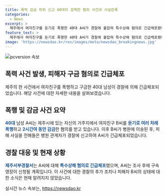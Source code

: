 ```yaml
---
title: 폭력 감금 허위 신고 40대의 끔찍한 범죄 사건과 사실란록
categories:
  - News
excerpt: >
  제주에서 여자친구를 둔기로 폭행한 40대 A씨가 경찰에 붙잡혀 특수상해 혐의로 긴급체포됐다. A씨는 2시간 여 동안 여자친구를 감금한 후 넘어지면서 머리 다쳤다고 119에 신고했으나 병원에서 사실을 확인한 후 경찰에 신고되었다. 경찰은 A씨에 대해 구속영장을 신청할 예정이다.
feature_text: >
  제주에서 여자친구를 둔기로 폭행한 40대 A씨가 경찰에 붙잡혀 특수상해 혐의로 긴급체포됐다. A씨는 2시간 여 동안 여자친구를 감금한 후 넘어지면서 머리 다쳤다고 119에 신고했으나 병원에서 사실을 확인한 후 경찰에 신고되었다. 경찰은 A씨에 대해 구속영장을 신청할 예정이다.
image: 'https://newsdao.kr/res/images/meta/newsdao_breakingnews.jpg'
---
```


<p><img src="https://newsdao.kr/res/images/meta/newsdao_breakingnews.jpg" alt="pcversion 속보" /></p>

<h2>폭력 사건 발생, 피해자 구금 혐의로 긴급체포</h2>

<p data-ke-size="size16">제주의 한 사건에서 여자친구를 폭행하고 구금한 40대 남성이 경찰에 의해 긴급체포되었습니다. 해당 사건에 대한 자세한 내용을 살펴보겠습니다.</p>

<h2 data-ke-size="size26">폭행 및 감금 사건 요약</h2>

<p><b><span style="color: #1a5490;">40대</span></b> 남성 A씨는 제주시에 있는 자신의 거주지에서 여자친구 B씨를 <b><span style="color: #1a5490;">둔기로 여러 차례 폭행</span></b>하고 <b><span style="color: #1a5490;">2시간여 동안 감금</span></b>한 혐의를 받고 있습니다. 이후 B씨가 병원에 이송된 후, 피해 사실을 전해들은 병원 관계자가 경찰에 신고하여 A씨가 긴급체포되었습니다.</p>

<h2 data-ke-size="size26">경찰 대응 및 현재 상황</h2>

<p><b><span style="color: #1a5490;">제주서부경찰서</span></b>는 A씨에 대해 <b><span style="color: #1a5490;">특수상해 혐의로 긴급체포</span></b>했으며, A씨는 조사 후에 구속영장이 신청될 계획입니다. 이 사건에 대한 경찰의 추가 조치나 피해자 B씨의 상태에 대한 소식은 현재 알려지지 않았습니다.</p>
실시간 뉴스 속보는, <a href="https://newsdao.kr" rel="dofollow">https://newsdao.kr</a>


